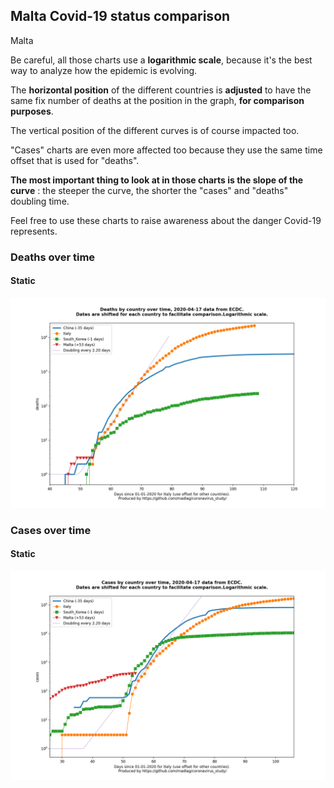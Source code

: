 ## Malta Covid-19 status comparison 

Malta



Be careful, all those charts use a **logarithmic scale**, because it's the best way to analyze how the epidemic is evolving.
 
The **horizontal position** of the different countries is **adjusted** to have the same fix number of deaths at the position in the graph, **for comparison purposes**.

The vertical position of the different curves is of course impacted too.

"Cases" charts are even more affected too because they use the same time offset that is used for "deaths".

**The most important thing to look at in those charts is the slope of the curve** : the steeper the curve, the shorter the "cases" and "deaths" doubling time.

Feel free to use these charts to raise awareness about the danger Covid-19 represents. 


 
### Deaths over time
 
#### Static
![Malta covid-19 deaths static chart](https://raw.githubusercontent.com/madlag/coronavirus_study/master/notebooks/graphs/2020-04-17/countries/Malta/2020-04-17_Malta_deaths.png "Malta covid-19 deaths static chart")   

 
### Cases over time
 
#### Static
![Malta covid-19 cases static chart](https://raw.githubusercontent.com/madlag/coronavirus_study/master/notebooks/graphs/2020-04-17/countries/Malta/2020-04-17_Malta_cases.png "Malta covid-19 cases static chart")   

